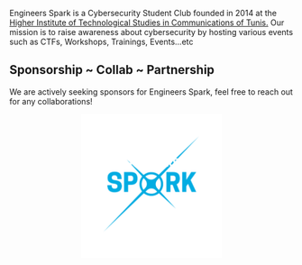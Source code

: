 Engineers Spark is a Cybersecurity Student Club founded in 2014 at the [Higher Institute of Technological Studies in Communications of Tunis.](https://isetcom.tn/public/home.faces) Our mission is to raise awareness about cybersecurity by hosting various events such as CTFs, Workshops, Trainings, Events...etc

## Sponsorship ~ Collab ~ Partnership

We are actively seeking sponsors for Engineers Spark, feel free to reach out for any collaborations!

<p align="center">
  <a href="https://www.facebook.com/engineers.spark" target="_blank" rel="noopener noreferrer">
    <img width="250" src="https://raw.githubusercontent.com/Engineers-Spark/.github/main/profile/spark.png"/>
  </a>
</p>
